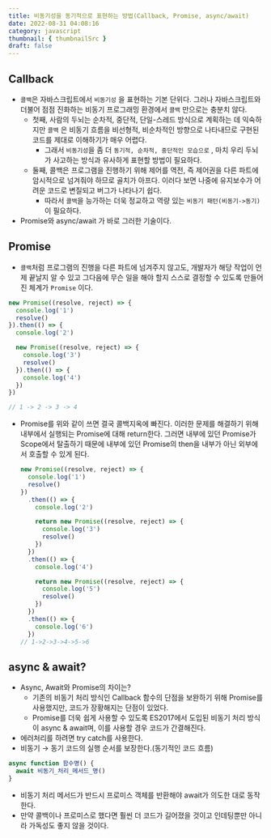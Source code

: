 ```yaml
---
title: 비동기성을 동기적으로 표현하는 방법(Callback, Promise, async/await)
date: 2022-08-31 04:08:16
category: javascript
thumbnail: { thumbnailSrc }
draft: false
---
```


## Callback

- `콜백`은 자바스크립트에서 `비동기성` 을 표현하는 기본 단위다. 그러나 자바스크립트와 더불어 점점 진화하는 비동기 프로그래밍 환경에서 `콜백` 만으로는 충분치 않다.
  - 첫째, 사람의 두뇌는 순차적, 중단적, 단일-스레드 방식으로 계획하는 데 익숙하지만 `콜백` 은 비동기 흐름을 비선형적, 비순차적인 방향으로 나타내므로 구현된 코드를 제대로 이해하기가 매우 어렵다.
    - 그래서 `비동기성`을 좀 더 `동기적, 순차적, 중단적인 모습으로` , 마치 우리 두뇌가 사고하는 방식과 유사하게 표현할 방법이 필요하다.
  - 둘째, 콜백은 프로그램을 진행하기 위해 제어를 역전, 즉 제어권을 다른 파트에 암시적으로 넘겨줘야 하므로 골치가 아프다. 이러다 보면 나중에 유지보수가 어려운 코드로 변질되고 버그가 나타나기 쉽다.
    - 따라서 `콜백`을 능가하는 더욱 정교하고 역량 있는 `비동기 패턴(비동기->동기)` 이 필요하다.
- Promise와 async/await 가 바로 그러한 기술이다.

## Promise

- `콜백`처럼 프로그램의 진행을 다른 파트에 넘겨주지 않고도, 개발자가 해당 작업이 언제 끝날지 알 수 있고 그다음에 무슨 일을 해야 할지 스스로 결정할 수 있도록 만들어진 체계가 `Promise` 이다.

```jsx
new Promise((resolve, reject) => {
  console.log('1')
  resolve()
}).then(() => {
  console.log('2')

  new Promise((resolve, reject) => {
    console.log('3')
    resolve()
  }).then(() => {
    console.log('4')
  })
})

// 1 -> 2 -> 3 -> 4
```

- Promise를 위와 같이 쓰면 결국 콜백지옥에 빠진다. 이러한 문제를 해결하기 위해 내부에서 실행되는 Promise에 대해 return한다. 그러면 내부에 있던 Promise가 Scope에서 탈출하기 때문에 내부에 있던 Promise의 then을 내부가 아닌 외부에서 호출할 수 있게 된다.

  ```jsx
  new Promise((resolve, reject) => {
    console.log('1')
    resolve()
  })
    .then(() => {
      console.log('2')

      return new Promise((resolve, reject) => {
        console.log('3')
        resolve()
      })
    })
    .then(() => {
      console.log('4')

      return new Promise((resolve, reject) => {
        console.log('5')
        resolve()
      })
    })
    .then(() => {
      console.log('6')
    })
  // 1->2->3->4->5->6
  ```

## async & await?

- Async, Await와 Promise의 차이는?
  - 기존의 비동기 처리 방식인 Callback 함수의 단점을 보완하기 위해 Promise를 사용했지만, 코드가 장황해지는 단점이 있었다.
  - Promise를 더욱 쉽게 사용할 수 있도록 ES2017에서 도입된 비동기 처리 방식이 async & await며, 이를 사용할 경우 코드가 간결해진다.
- 에러처리를 하려면 try catch를 사용한다.
- 비동기 → 동기 코드의 실행 순서를 보장한다.(동기적인 코드 흐름)

```jsx
async function 함수명() {
  await 비동기_처리_메서드_명()
}
```

- 비동기 처리 메서드가 반드시 프로미스 객체를 반환해야 await가 의도한 대로 동작한다.
- 만약 콜백이나 프로미스로 했다면 훨씬 더 코드가 길어졌을 것이고 인데팅뿐만 아니라 가독성도 좋지 않을 것이다.
